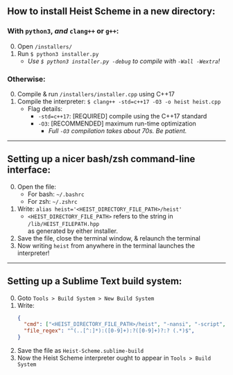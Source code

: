 ## How to install Heist Scheme in a new directory:

### With `python3`, ___and___ `clang++` or `g++`:
0. Open `/installers/`
1. Run `$ python3 installer.py`
   * _Use `$ python3 installer.py -debug` to compile with `-Wall -Wextra`!_

### Otherwise:
0. Compile & run `/installers/installer.cpp` using C++17
1. Compile the interpreter: `$ clang++ -std=c++17 -O3 -o heist heist.cpp`
   * Flag details:
     - `-std=c++17`: [REQUIRED] compile using the C++17 standard
     - `-O3`: [RECOMMENDED] maximum run-time optimization
       * _Full `-O3` compilation takes about 70s. Be patient._


-------
## Setting up a nicer bash/zsh command-line interface:

0. Open the file:
   * For bash: `~/.bashrc`
   * For zsh: `~/.zshrc`
1. Write: `alias heist='<HEIST_DIRECTORY_FILE_PATH>/heist'`
   * `<HEIST_DIRECTORY_FILE_PATH>` refers to the string in `/lib/HEIST_FILEPATH.hpp`<br>
     as generated by either installer.
2. Save the file, close the terminal window, & relaunch the terminal
3. Now writing `heist` from anywhere in the terminal launches the interpreter!


-------
## Setting up a Sublime Text build system:

0. Goto `Tools > Build System > New Build System`
1. Write:
    ```json
    {
      "cmd": ["<HEIST_DIRECTORY_FILE_PATH>/heist", "-nansi", "-script", "$file"],
      "file_regex": "^(..[^:]*):([0-9]+):?([0-9]+)?:? (.*)$",
    }
    ```
2. Save the file as `Heist-Scheme.sublime-build`
3. Now the Heist Scheme interpreter ought to appear in `Tools > Build System`

